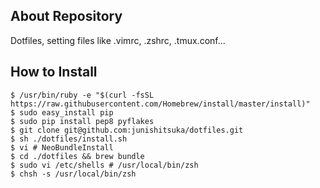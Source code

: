## About Repository

Dotfiles, setting files like .vimrc, .zshrc, .tmux.conf...

## How to Install

```
$ /usr/bin/ruby -e "$(curl -fsSL https://raw.githubusercontent.com/Homebrew/install/master/install)"
$ sudo easy_install pip
$ sudo pip install pep8 pyflakes
$ git clone git@github.com:junishitsuka/dotfiles.git
$ sh ./dotfiles/install.sh
$ vi # NeoBundleInstall
$ cd ./dotfiles && brew bundle
$ sudo vi /etc/shells # /usr/local/bin/zsh
$ chsh -s /usr/local/bin/zsh
```
